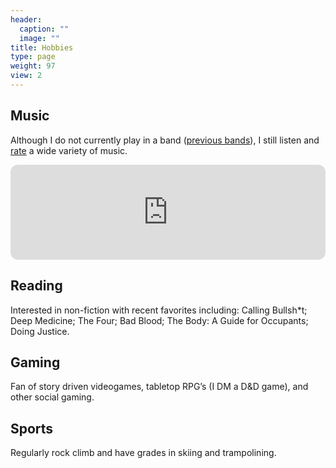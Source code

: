 ```yaml
---
header:
  caption: ""
  image: ""
title: Hobbies
type: page
weight: 97
view: 2
---
```


## Music

Although I do not currently play in a band (<a href = "./project/music/">previous bands</a>), I still listen and <a href = "https://www.sputnikmusic.com/user/eldave93">rate</a> a wide variety of music.

<iframe style="border-radius:12px" src="https://open.spotify.com/embed/playlist/2Ef5h57IcgNVVTWdYLlUMV?utm_source=generator" width="100%" height="152" frameBorder="0" allowfullscreen="" allow="autoplay; clipboard-write; encrypted-media; fullscreen; picture-in-picture" loading="lazy"></iframe>

## Reading

Interested in non-fiction with recent favorites including: Calling Bullsh*t; Deep Medicine; The Four; Bad Blood; The Body: A Guide for Occupants; Doing Justice.

## Gaming

Fan of story driven videogames, tabletop RPG’s (I DM a D&D game), and other social gaming.

## Sports

Regularly rock climb and have grades in skiing and trampolining.
